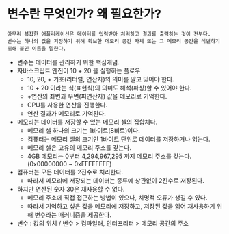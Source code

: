 # 변수란 무엇인가? 왜 필요한가?

```
아무리 복잡한 애플리케이션은 데이터를 입력받아 처리하고 결과를 출력하는 것이 전부다.
변수는 하나의 값을 저장하기 위해 확보한 메모리 공간 자체 또는 그 메모리 공간을 식별하기 위해 붙인 이름을 말한다.
```

-   변수는 데이터를 관리하기 위한 핵심개념.
-   자바스크립트 엔진이 10 + 20 을 실행하는 플로우
    -   10, 20, + 기호(리터럴, 연산자)의 의미를 알고 있어야 한다.
    -   10 + 20 이라는 식(표현식)의 의미도 해석(파싱)할 수 있어야 한다.
    -   +연산의 좌변과 우변(피연산자) 값을 메모리로 기억한다.
    -   CPU를 사용한 연산을 진행한다.
    -   연산 결과가 메모리로 기억된다.
-   메모리는 데이터를 저장할 수 있는 메모리 셀의 집합체다.
    -   메모리 셀 하나의 크기는 1바이트(8비트)이다.
    -   컴퓨터는 메모리 셀의 크기인 1바이트 단위로 데이터를 저장하거나 읽는다.
    -   메모리 셀은 고유의 메모리 주소를 갖는다.
    -   4GB 메모리는 0부터 4,294,967,295 까지 메모리 주소를 갖는다.(0x00000000 ~ 0xFFFFFFFF)
-   컴퓨터는 모든 데이터를 2진수로 처리한다.
    -   따라서 메모리에 저장되는 데이터는 종류에 상관없이 2진수로 저장된다.
-   하지만 연산된 숫자 30은 재사용할 수 없다.
    -   메모리 주소에 직접 접근하는 방법이 있으나, 치명적 오류가 생길 수 있다.
    -   따라서 기억하고 싶은 값을 메모리에 저장하고, 저장된 값을 읽어 재사용하기 위해 변수라는 매커니즘을 제공한다.
-   변수 : 값의 위치 / 변수 > 컴파일러, 인터프리터 > 메모리 공간의 주소
